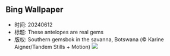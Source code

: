 ## Bing Wallpaper
- 时间: 20240612
- 标题: These antelopes are real gems
- 版权: Southern gemsbok in the savanna, Botswana (© Karine Aigner/Tandem Stills + Motion)
![](https://cn.bing.com/th?id=OHR.GemsbokBotswana_EN-US7126985499_UHD.jpg&rf=LaDigue_UHD.jpg&pid=hp&w=3840&h=2160&rs=1&c=4)
